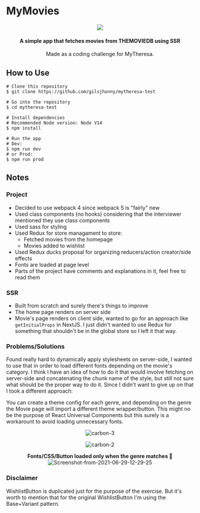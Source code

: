 # MyMovies
<p align="center">
<img src="https://i.ibb.co/jVQFmZT/Screenshot-from-2021-06-29-09-58-24.png">
</p>

<h4 align="center">A simple app that fetches movies from THEMOVIEDB using SSR</h4>
<p align="center">Made as a coding challenge for MyTheresa.</p>


## How to Use
```
# Clone this repository
$ git clone https://github.com/gilsjhonny/mytheresa-test

# Go into the repository
$ cd mytheresa-test

# Install dependencies
# Recommended Node version: Node V14
$ npm install

# Run the app
# Dev:
$ npm run dev
# or Prod:
$ npm run prod
```

## Notes
### Project
- Decided to use webpack 4 since webpack 5 is "fairly" new
- Used class components (no hooks) considering that the interviewer mentioned they use class components
- Used sass for styling
- Used Redux for store managament to store:
  - Fetched movies from the homepage
  - Movies added to wishlist
- Used Redux ducks proposal for organizing reducers/action creator/side effects 
- Fonts are loaded at page level
- Parts of the project have comments and explanations in it, feel free to read them

### SSR
- Built from scratch and surely there's things to improve
- The home page renders on server side 
- Movie's page renders on client side, wanted to go for an approach like `getInitialProps` in NextJS. I just didn't wanted to use Redux for something that shouldn't be in the global store so I left it that way.


### Problems/Solutions
Found really hard to dynamically apply stylesheets on server-side, I wanted to use that in order to load different fonts depending on the movie's category. I think I have an idea of how to do it that would involve fetching on server-side and concatenating the chunk name of the style, but still not sure what should be the proper way to do it. Since I didn't want to give up on that I took a different approach:

You can create a theme config for each genre, and depending on the genre the Movie page will import a different theme wrapper/button. This might no be the purpose of React Universal Components but this surely is a workarount to avoid loading unnecessary fonts.

<p align="center">
<img src="https://i.ibb.co/XkhGWSt/carbon-3.png" alt="carbon-3" border="0">
</p>
<p align="center">
<img src="https://i.ibb.co/sv6cRvR/carbon-2.png" alt="carbon-2" border="0">
</p>
<p align="center">
  <b>Fonts/CSS/Button loaded only when the genre matches 🎉</b>
<img src="https://i.ibb.co/5vvqt25/Screenshot-from-2021-06-29-12-29-25.png" alt="Screenshot-from-2021-06-29-12-29-25" border="0">
</p>

### Disclaimer
WishlistButton is duplicated just for the purpose of the exercise. But it's worth to mention that for the original WishlistButton I'm using the Base+Variant pattern. 

